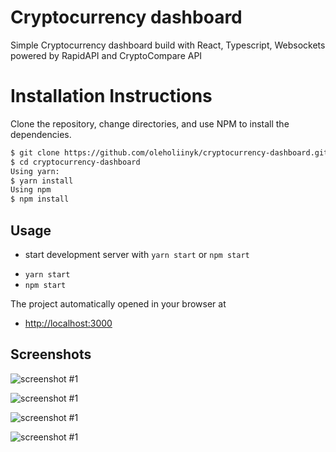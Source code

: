 # Cryptocurrency dashboard

Simple Cryptocurrency dashboard build with React, Typescript, Websockets powered by RapidAPI and CryptoCompare API

# Installation Instructions

Clone the repository, change directories, and use NPM to install the dependencies.

```bash
$ git clone https://github.com/oleholiinyk/cryptocurrency-dashboard.git
$ cd cryptocurrency-dashboard
Using yarn:
$ yarn install
Using npm
$ npm install
```

## Usage

- start development server with `yarn start` or `npm start`

* `yarn start`
* `npm start`

The project automatically opened in your browser at

- [http://localhost:3000](http://localhost:3000)

## Screenshots

![screenshot #1](src/img/img_1.png)

![screenshot #1](src/img/img_2.png)

![screenshot #1](src/img/img_3.png)

![screenshot #1](src/img/img_4.png)
